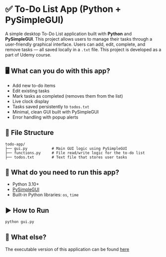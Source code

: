 # ✅ To-Do List App (Python + PySimpleGUI)

A simple desktop To-Do List application built with **Python** and **PySimpleGUI**. This project allows users to manage their tasks through a user-friendly graphical interface. Users can add, edit, complete, and remove tasks — all saved locally in a `.txt` file. This project is developed as a part of Udemy course.

## 🖥 What can you do with this app?

- Add new to-do items  
- Edit existing tasks  
- Mark tasks as completed (removes them from the list)  
- Live clock display  
- Tasks saved persistently to `todos.txt`  
- Minimal, clean GUI built with PySimpleGUI  
- Error handling with popup alerts

## 📂 File Structure

```
todo-app/
├── gui.py           # Main GUI logic using PySimpleGUI
├── functions.py     # File read/write logic for the to-do list
├── todos.txt        # Text file that stores user tasks
```

## 🔧 What do you need to run this app?

- Python 3.10+  
- [PySimpleGUI](https://pysimplegui.readthedocs.io/)  
- Built-in Python libraries: `os`, `time`

## ▶️ How to Run

```bash
python gui.py
```


## 🌱  What else?

The executable version of this application can be found [here](https://github.com/selenozkan/my-todo-app)

